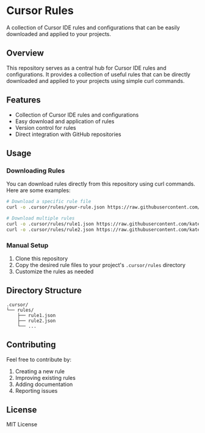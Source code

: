 # Cursor Rules

A collection of Cursor IDE rules and configurations that can be easily downloaded and applied to your projects.

## Overview

This repository serves as a central hub for Cursor IDE rules and configurations. It provides a collection of useful rules that can be directly downloaded and applied to your projects using simple curl commands.

## Features

- Collection of Cursor IDE rules and configurations
- Easy download and application of rules
- Version control for rules
- Direct integration with GitHub repositories

## Usage

### Downloading Rules

You can download rules directly from this repository using curl commands. Here are some examples:

```bash
# Download a specific rule file
curl -o .cursor/rules/your-rule.json https://raw.githubusercontent.com/kater-iam/cursorrules/main/rules/your-rule.json

# Download multiple rules
curl -o .cursor/rules/rule1.json https://raw.githubusercontent.com/kater-iam/cursorrules/main/rules/rule1.json
curl -o .cursor/rules/rule2.json https://raw.githubusercontent.com/kater-iam/cursorrules/main/rules/rule2.json
```

### Manual Setup

1. Clone this repository
2. Copy the desired rule files to your project's `.cursor/rules` directory
3. Customize the rules as needed

## Directory Structure

```
.cursor/
└── rules/
    ├── rule1.json
    ├── rule2.json
    └── ...
```

## Contributing

Feel free to contribute by:
1. Creating a new rule
2. Improving existing rules
3. Adding documentation
4. Reporting issues

## License

MIT License 